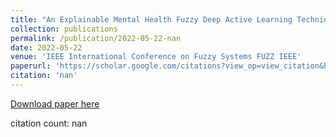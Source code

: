 ```yaml
---
title: "An Explainable Mental Health Fuzzy Deep Active Learning Technique"
collection: publications
permalink: /publication/2022-05-22-nan
date: 2022-05-22
venue: 'IEEE International Conference on Fuzzy Systems FUZZ IEEE'
paperurl: 'https://scholar.google.com/citations?view_op=view_citation&hl=en&user=CCckbEUAAAAJ&cstart=20&pagesize=80&citation_for_view=CCckbEUAAAAJ:5icHVeHT4IsC'
citation: 'nan'
---
```

[Download paper here](https://scholar.google.com/citations?view_op=view_citation&hl=en&user=CCckbEUAAAAJ&cstart=20&pagesize=80&citation_for_view=CCckbEUAAAAJ:5icHVeHT4IsC)

citation count: nan